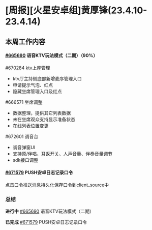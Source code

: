 # [周报][火星安卓组]黄厚锋(23.4.10-23.4.14)

## 本周工作内容

#### [#665690](https://icc.pm.netease.com/v6/issues/665690) 语音KTV玩法模式（二期）（90%）

#670284 ktv上座管理

- ktv厅主持侧底部新增麦序管理入口
- 申请提示气泡、红点
- 隐藏坐席管理入口及红点

#666571 坐席调整

- 数据整理，提供其它列表数据
- 未在坐席观众支持显示准备状态
- 在线列表位置变更

#672601 调音台

- 调音弹窗UI
- 支持原/伴唱、耳返开关、人声音量、伴奏音量调节
- sdk接口调整

#### [#671579](https://icc.pm.netease.com/v6/issues/671579) PUSH安卓日志记录口令

点击口令推送消息持久化保存口令到client_source中

### 总结

**进行中** [#665690](https://icc.pm.netease.com/v6/issues/665690) 语音KTV玩法模式（二期）

**已完成** [#671579](https://icc.pm.netease.com/v6/issues/671579) PUSH安卓日志记录口令


